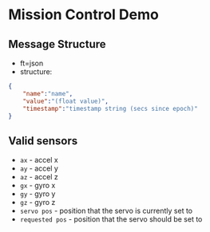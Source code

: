# Mission Control Demo

## Message Structure
* ft=json
* structure:
```json
{
    "name":"name",
    "value":"(float value)",
    "timestamp":"timestamp string (secs since epoch)"
}
```

## Valid sensors
* `ax` - accel x
* `ay` - accel y
* `az` - accel z
* `gx` - gyro x
* `gy` - gyro y
* `gz` - gyro z
* `servo pos` - position that the servo is currently set to
* `requested pos` - position that the servo should be set to
